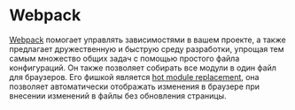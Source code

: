 # Webpack

[Webpack](https://github.com/webpack/webpack) помогает управлять зависимостями в вашем проекте, а также предлагает дружественную и быструю среду разработки, упрощая тем самым множество общих задач с помощью простого файла конфигураций. Он также позволяет собирать все модули в один файл для браузеров. Его фишкой является [hot module replacement](https://github.com/webpack/docs/wiki/hot-module-replacement-with-webpack), она позволяет автоматически отображать изменения в браузере при внесении изменений в файлы без обновления страницы.

